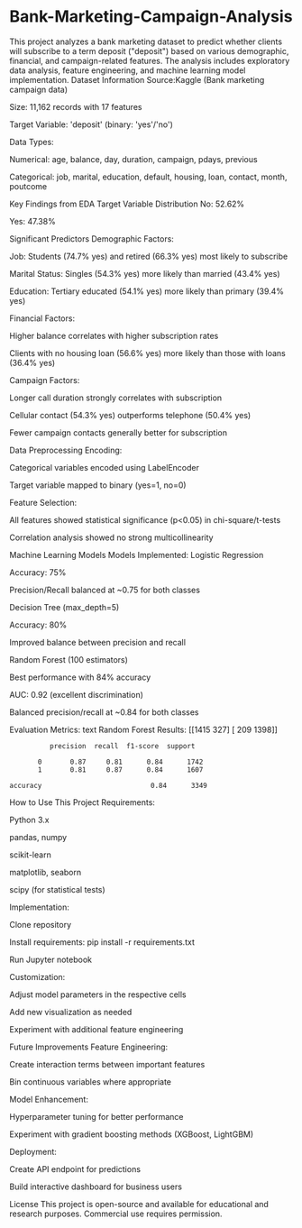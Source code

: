 # Bank-Marketing-Campaign-Analysis
This project analyzes a bank marketing dataset to predict whether clients will subscribe to a term deposit ("deposit") based on various demographic, financial, and campaign-related features. The analysis includes exploratory data analysis, feature engineering, and machine learning model implementation.
Dataset Information
Source:Kaggle  (Bank marketing campaign data) 

Size: 11,162 records with 17 features

Target Variable: 'deposit' (binary: 'yes'/'no')

Data Types:

Numerical: age, balance, day, duration, campaign, pdays, previous

Categorical: job, marital, education, default, housing, loan, contact, month, poutcome

Key Findings from EDA
Target Variable Distribution
No: 52.62%

Yes: 47.38%

Significant Predictors
Demographic Factors:

Job: Students (74.7% yes) and retired (66.3% yes) most likely to subscribe

Marital Status: Singles (54.3% yes) more likely than married (43.4% yes)

Education: Tertiary educated (54.1% yes) more likely than primary (39.4% yes)

Financial Factors:

Higher balance correlates with higher subscription rates

Clients with no housing loan (56.6% yes) more likely than those with loans (36.4% yes)

Campaign Factors:

Longer call duration strongly correlates with subscription

Cellular contact (54.3% yes) outperforms telephone (50.4% yes)

Fewer campaign contacts generally better for subscription

Data Preprocessing
Encoding:

Categorical variables encoded using LabelEncoder

Target variable mapped to binary (yes=1, no=0)

Feature Selection:

All features showed statistical significance (p<0.05) in chi-square/t-tests

Correlation analysis showed no strong multicollinearity

Machine Learning Models
Models Implemented:
Logistic Regression

Accuracy: 75%

Precision/Recall balanced at ~0.75 for both classes

Decision Tree (max_depth=5)

Accuracy: 80%

Improved balance between precision and recall

Random Forest (100 estimators)

Best performance with 84% accuracy

AUC: 0.92 (excellent discrimination)

Balanced precision/recall at ~0.84 for both classes

Evaluation Metrics:
text
Random Forest Results:
[[1415  327]
 [ 209 1398]]

              precision  recall  f1-score  support

           0       0.87     0.81      0.84      1742
           1       0.81     0.87      0.84      1607

    accuracy                           0.84      3349
How to Use This Project
Requirements:

Python 3.x

pandas, numpy

scikit-learn

matplotlib, seaborn

scipy (for statistical tests)

Implementation:

Clone repository

Install requirements: pip install -r requirements.txt

Run Jupyter notebook

Customization:

Adjust model parameters in the respective cells

Add new visualization as needed

Experiment with additional feature engineering

Future Improvements
Feature Engineering:

Create interaction terms between important features

Bin continuous variables where appropriate

Model Enhancement:

Hyperparameter tuning for better performance

Experiment with gradient boosting methods (XGBoost, LightGBM)

Deployment:

Create API endpoint for predictions

Build interactive dashboard for business users

License
This project is open-source and available for educational and research purposes. Commercial use requires permission.
